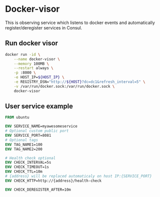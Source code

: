 Docker-visor
============

This is observing service which listens to docker events and automatically register/deregister services in Consul.

Run docker visor
----------------

```sh
docker run -id \
    --name docker-visor \
    --memory 100MB \
    --restart always \
    -p :8000 \
    -e HOST_IP=${HOST_IP} \
    -e REGISTRY_DSN="http://${HOST}?dc=dc1&refresh_interval=5" \
    -v /var/run/docker.sock:/var/run/docker.sock \
    docker-visor
```

User service example
--------------------

```dockerfile
FROM ubuntu

ENV SERVICE_NAME=myawesomeservice
# Optional custom public port
ENV SERVICE_PORT=8081
# Optional tags
ENV TAG_NAME1=100
ENV TAG_NAME2=200

# Health check optional
ENV CHECK_INTERVAL=5s
ENV CHECK_TIMEOUT=1s
ENV CHECK_TTL=10m
# {address} will be replaced automaticaly on host IP:{SERVICE_PORT}
ENV CHECK_HTTP=http://{address}/health-check

ENV CHECK_DEREGISTER_AFTER=10m
```
